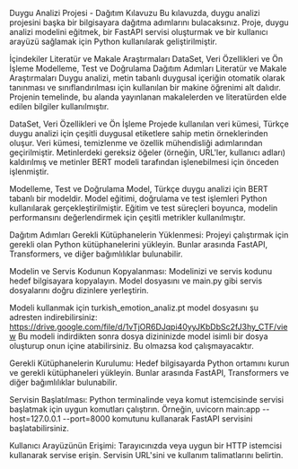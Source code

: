 Duygu Analizi Projesi - Dağıtım Kılavuzu
Bu kılavuzda, duygu analizi projesini başka bir bilgisayara dağıtma adımlarını bulacaksınız. Proje, duygu analizi modelini eğitmek, bir FastAPI servisi oluşturmak ve bir kullanıcı arayüzü sağlamak için Python kullanılarak geliştirilmiştir.

İçindekiler
Literatür ve Makale Araştırmaları
DataSet, Veri Özellikleri ve Ön İşleme
Modelleme, Test ve Doğrulama
Dağıtım Adımları
Literatür ve Makale Araştırmaları
Duygu analizi, metin tabanlı duygusal içeriğin otomatik olarak tanınması ve sınıflandırılması için kullanılan bir makine öğrenimi alt dalıdır. Projenin temelinde, bu alanda yayınlanan makalelerden ve literatürden elde edilen bilgiler kullanılmıştır.

DataSet, Veri Özellikleri ve Ön İşleme
Projede kullanılan veri kümesi, Türkçe duygu analizi için çeşitli duygusal etiketlere sahip metin örneklerinden oluşur. Veri kümesi, temizlenme ve özellik mühendisliği adımlarından geçirilmiştir. Metinlerdeki gereksiz öğeler (örneğin, URL'ler, kullanıcı adları) kaldırılmış ve metinler BERT modeli tarafından işlenebilmesi için önceden işlenmiştir.

Modelleme, Test ve Doğrulama
Model, Türkçe duygu analizi için BERT tabanlı bir modeldir. Model eğitimi, doğrulama ve test işlemleri Python kullanılarak gerçekleştirilmiştir. Eğitim ve test süreçleri boyunca, modelin performansını değerlendirmek için çeşitli metrikler kullanılmıştır.

Dağıtım Adımları
Gerekli Kütüphanelerin Yüklenmesi: Projeyi çalıştırmak için gerekli olan Python kütüphanelerini yükleyin. Bunlar arasında FastAPI, Transformers, ve diğer bağımlılıklar bulunabilir.

Modelin ve Servis Kodunun Kopyalanması: Modelinizi ve servis kodunu hedef bilgisayara kopyalayın. Model dosyasını ve main.py gibi servis dosyalarını doğru dizinlere yerleştirin. 

Modeli kullanmak için turkish_emotion_analiz.pt model dosyasını şu adresten indirebilirsiniz: https://drive.google.com/file/d/1vTjOR6DJqpi40yyJKbDbSc2fJ3hy_CTF/view 
Bu modeli indirdikten sonra dosya dizininizde model isimli bir dosya oluşturup onun içine atabilirsiniz. Bu olmazsa kod çalışmayacaktır. 

Gerekli Kütüphanelerin Kurulumu: Hedef bilgisayarda Python ortamını kurun ve gerekli kütüphaneleri yükleyin. Bunlar arasında FastAPI, Transformers ve diğer bağımlılıklar bulunabilir.

Servisin Başlatılması: Python terminalinde veya komut istemcisinde servisi başlatmak için uygun komutları çalıştırın. Örneğin, uvicorn main:app --host=127.0.0.1 --port=8000 komutunu kullanarak FastAPI servisini başlatabilirsiniz.

Kullanıcı Arayüzünün Erişimi: Tarayıcınızda veya uygun bir HTTP istemcisi kullanarak servise erişin. Servisin URL'sini ve kullanım talimatlarını belirtin.
